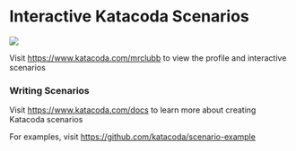 # Interactive Katacoda Scenarios

[![](http://shields.katacoda.com/katacoda/mrclubb/count.svg)](https://www.katacoda.com/mrclubb "Get your profile on Katacoda.com")

Visit https://www.katacoda.com/mrclubb to view the profile and interactive scenarios

### Writing Scenarios
Visit https://www.katacoda.com/docs to learn more about creating Katacoda scenarios

For examples, visit https://github.com/katacoda/scenario-example
